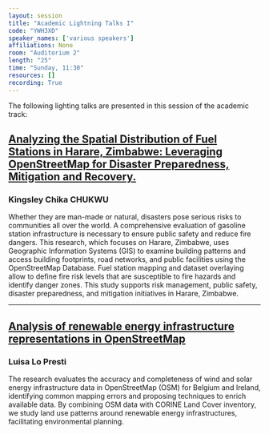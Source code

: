 ```yaml
---
layout: session
title: "Academic Lightning Talks I"
code: "YWH3XD"
speaker_names: ['various speakers']
affiliations: None
room: "Auditorium 2"
length: "25"
time: "Sunday, 11:30"
resources: []
recording: True
---
```


The following lighting talks are presented in this session of the academic track:

## [Analyzing the Spatial Distribution of Fuel Stations in Harare, Zimbabwe: Leveraging OpenStreetMap for Disaster Preparedness, Mitigation and Recovery.](https://2024.stateofthemap.org/sessions/VFUBCD/)

### Kingsley Chika CHUKWU

Whether they are man-made or natural, disasters pose serious risks to communities all over the world. A comprehensive evaluation of gasoline station infrastructure is necessary to ensure public safety and reduce fire dangers. This research, which focuses on Harare, Zimbabwe, uses Geographic Information Systems (GIS) to examine building patterns and access building footprints, road networks, and public facilities using the OpenStreetMap Database. Fuel station mapping and dataset overlaying allow to define fire risk levels that are susceptible to fire hazards and identify danger zones. This study supports risk management, public safety, disaster preparedness, and mitigation initiatives in Harare, Zimbabwe.


<hr>

## [Analysis of renewable energy infrastructure representations in OpenStreetMap](https://2024.stateofthemap.org/sessions/MKPJFW/)

### Luisa Lo Presti

The research evaluates the accuracy and completeness of wind and solar energy infrastructure data in OpenStreetMap (OSM) for Belgium and Ireland, identifying common mapping errors and proposing techniques to enrich available data. By combining OSM data with CORINE Land Cover inventory, we study land use patterns around renewable energy infrastructures, facilitating environmental planning.
